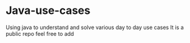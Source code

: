 # Java-use-cases
Using java to understand and solve various day to day use cases
It is a public repo feel free to add

